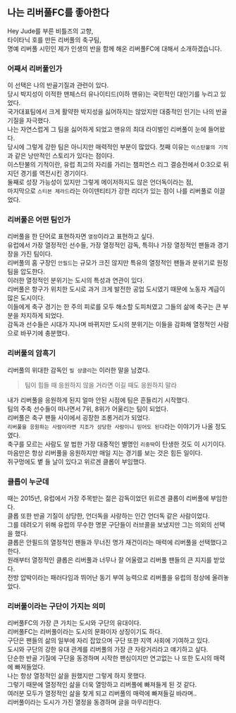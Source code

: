 ## 나는 리버풀FC를 좋아한다

Hey Jude를 부른 비틀즈의 고향,   
타이타닉 호를 만든 리버풀의 축구팀,   
명예 리버풀 시민인 제가 인생의 반을 함께 해온 리버풀FC에 대해서 소개하겠습니다.

### 어째서 리버풀인가

이 선택은 나의 반골기질과 관련이 있다.   
당시 박지성이 이적한 맨체스터 유나이티드(이하 맨유)는 국민적인 대인기를 누리고 있었다.   
국가대표팀에서 크게 활약한 박지성을 싫어하지는 않았지만 대중적인 인기는 나의 반골기질을 자극했다.   
나는 자연스럽게 그 팀을 싫어하게 되었고 맨유의 최대 라이벌인 리버풀이 눈에 들어왔다.   
당시에 그렇게 강한 팀은 아니지만 매력적인 부분이 많았다.
첫째 이유는 `이스탄불의 기적`과 같은 낭만적인 스토리가 있다는 점이다.   
이스탄불의 기적이란, 유럽 최고의 자리를 가리는 챔피언스 리그 결승전에서 0:3으로 뒤지던 경기를 역전시킨 경기이다.   
둘째로 성장 가능성이 있지만 그렇게 메이저하지도 않은 언더독이라는 점,    
마지막으로 `스티븐 제라드`라는 아이덴티티가 강한 리더가 있는 점이 나를 리버풀로 이끌었다.

### 리버풀은 어떤 팀인가

리버풀을 한 단어로 표현하자면 `열정`이라고 표현하고 싶다.   
유럽에서 가장 열정적인 선수들, 가장 열정적인 감독, 특히나 가장 열정적인 팬들과 경기장을 가진 팀이다.   
리버풀의 홈 구장인 `안필드`는 규모가 크진 않지만 특유의 열정적인 팬들과 분위기로 원정 팀을 압도한다.  
이러한 열정적인 분위기는 도시의 특성과 연관이 있다.   
리버풀은 항구가 위치한 도시로 과거 크게 발전한 공업 도시였기 때문에 노동자 계급이 많은 도시이다.   
이들에게 축구 경기는 한 주의 피로를 모두 해소할 도피처였고 그들의 삶에 축구는 큰 부분을 차지하게 되었다.  
감독과 선수들은 시대가 지나며 바뀌지만 도시의 분위기는 이들을 감화해 열정적인 사람으로 바꾸기에 충분했다.

### 리버풀의 암흑기

리버풀의 위대한 감독인 `빌 샹클리`는 이러한 말을 남겼다.
> 팀이 힘들 때 응원하지 않을 거라면 이길 때도 응원하지 말라

내가 리버풀을 응원하게 된지 얼마 안된 시점에 팀은 흔들리기 시작했다.   
팀의 주축 선수들이 떠나면서 7위, 8위가 어울리는 팀이 되었다.   
리버풀은 축구 팬들 사이에서 굉장한 조롱거리가 되었다.    
`리버풀을 응원하는 사람이라면 지조가 상당한 사람이니 믿어도 된다`라는 이야기가 나올 정도였다.    
축구를 모르는 사람도 알 법한 가장 대중적인 별명인 `리중딱`이 탄생한 것도 이 시기이다.    
마음만은 항상 리버풀을 응원하지만 매일 지는 경기를 보는 것은 힘든 일이다.  
쥐구멍에도 볕 들 날이 있다고 위르겐 클롭이 부임했다.


### 클롭이 누군데

때는 2015년, 유럽에서 가장 주목받는 젊은 감독이었던 위르겐 클롭이 리버풀에 부임한다.    
클롭 또한 반골 기질이 상당한, 언더독을 사랑하는 인간 언더독 같은 사람이었다.   
그를 데려오기 위해 유럽의 무수한 명문 구단들이 러브콜을 보냈지만 그는 의외의 선택을 했다.   
클롭은 안필드의 열정적인 팬들과 무너진 명가 재건이라는 매력에 리버풀을 선택했다고 한다.  
원래부터 열정적인 클롭은 리버풀과 너무나 잘 어울렸고 리버풀 팬들의 큰 지지를 받았다.    
전방 압박이라는 패러다임과 뛰어난 동기 부여 능력으로 리버풀을 유럽의 정상에 올려놓았다.   

### 리버풀이라는 구단이 가지는 의미

리버풀FC의 가장 큰 가치는 도시와 구단의 유대이다.   
리버풀FC는 리버풀이라는 도시의 문화이자 상징이기도 하다.   
구단은 팬들의 삶의 일부에 자리 잡았으며 구단 또한 지역 사회에 기여하고 있다.  
도시와 구단의 강한 유대 관계를 리버풀의 가장 큰 자랑거리라고 얘기하고 싶다.  
단순한 반골 기질에 구단을 동경하며 시작한 팬심이지만 연고없는 나 또한 도시의 매력에 빠져들었다.  
나는 항상 열정적인 삶을 원했지만 그렇게 하지 못했다.   
그렇기 때문에 열정적인 삶을 더욱 열망하고 리버풀에 빠져들게 된 것 같다.   
여러분 모두가 열정적인 삶을 찾게 되고 리버풀의 매력에 빠져들길 바라며..  
리버풀이라는 도시가 가진 열정을 동경하며 글을 마무리한다.   

